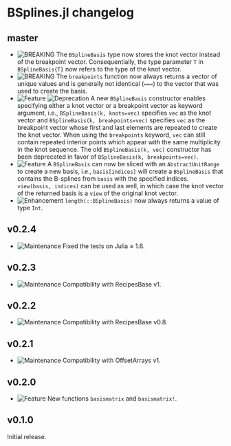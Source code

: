 # BSplines.jl changelog

## master

* ![BREAKING](https://img.shields.io/badge/-BREAKING-red) The `BSplineBasis` type now stores the knot vector instead of the breakpoint vector. Consequentially, the type parameter `T` in `BSplineBasis{T}` now refers to the type of the knot vector.
* ![BREAKING](https://img.shields.io/badge/-BREAKING-red) The `breakpoints` function now always returns a vector of unique values and is generally not identical (`===`) to the vector that was used to create the basis.
* ![Feature](https://img.shields.io/badge/-feature-green) ![Deprecation](https://img.shields.io/badge/-deprecation-orange) A new `BSplineBasis` constructor enables specifying either a knot vector or a breakpoint vector as keyword argument, i.e., `BSplineBasis(k, knots=vec)` specifies `vec` as the knot vector and `BSplineBasis(k, breakpoints=vec)` specifies `vec` as the breakpoint vector whose first and last elements are repeated to create the knot vector. When using the `breakpoints` keyword, `vec` can still contain repeated interior points which appear with the same multiplicity in the knot sequence. The old `BSplineBasis(k, vec)` constructor has been deprecated in favor of `BSplineBasis(k, breakpoints=vec)`.
* ![Feature](https://img.shields.io/badge/-feature-green) A `BSplineBasis` can now be sliced with an `AbstractUnitRange` to create a new basis, i.e., `basis[indices]` will create a `BSplineBasis` that contains the B-splines from `basis` with the specified indices. `view(basis, indices)` can be used as well, in which case the knot vector of the returned basis is a `view` of the original knot vector.
* ![Enhancement](https://img.shields.io/badge/-enhancement-blue) `length(::BSplineBasis)` now always returns a value of type `Int`.

## v0.2.4

* ![Maintenance](https://img.shields.io/badge/-maintenance-grey) Fixed the tests on Julia ≥ 1.6.

## v0.2.3

* ![Maintenance](https://img.shields.io/badge/-maintenance-grey) Compatibility with RecipesBase v1.

## v0.2.2

* ![Maintenance](https://img.shields.io/badge/-maintenance-grey) Compatibility with RecipesBase v0.8.

## v0.2.1

* ![Maintenance](https://img.shields.io/badge/-maintenance-grey) Compatibility with OffsetArrays v1.

## v0.2.0

* ![Feature](https://img.shields.io/badge/-feature-green) New functions `basismatrix` and `basismatrix!`.

## v0.1.0

Initial release.
